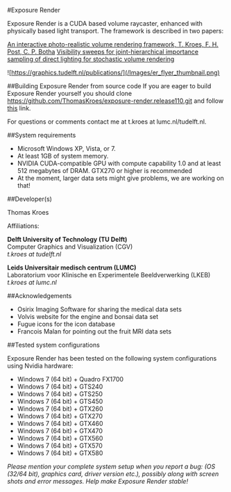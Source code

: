 
#Exposure Render

Exposure Render is a CUDA based volume raycaster, enhanced with physically based light transport. The framework is described in two papers:

[An interactive photo-realistic volume rendering framework, T. Kroes, F. H. Post, C. P. Botha](http://graphics.tudelft.nl/Publications/kroes_exposure_2012)
[Visibility sweeps for joint-hierarchical importance sampling of direct lighting for stochastic volume rendering](http://graphics.tudelft.nl/Publications-new/2015/KEE1)

![https://graphics.tudelft.nl/publications/](/Images/er_flyer_thumbnail.png)

##Building Exposure Render from source code
If you are eager to build Exposure Render yourself you should clone https://github.com/ThomasKroes/exposure-render.release110.git and follow [this](https://github.com/ThomasKroes/exposure-render.release110/blob/master/build.md) link.

For questions or comments contact me at t.kroes at lumc.nl/tudelft.nl.

##System requirements

* Microsoft Windows XP, Vista, or 7.
* At least 1GB of system memory.
* NVIDIA CUDA-compatible GPU with compute capability 1.0 and at least 512 megabytes of DRAM. GTX270 or higher is recommended
* At the moment, larger data sets might give problems, we are working on that!

##Developer(s)

Thomas Kroes

Affiliations:

**Delft University of Technology (TU Delft)**  
Computer Graphics and Visualization (CGV)  
*t.kroes at tudelft.nl*

**Leids Universitair medisch centrum (LUMC)**  
Laboratorium voor Klinische en Experimentele Beeldverwerking (LKEB)  
*t.kroes at lumc.nl*

##Acknowledgements

* Osirix Imaging Software for sharing the medical data sets
* Volvis website for the engine and bonsai data set
* Fugue icons for the icon database
* Francois Malan for pointing out the fruit MRI data sets

##Tested system configurations

Exposure Render has been tested on the following system configurations using Nvidia hardware:

* Windows 7 (64 bit) + Quadro FX1700
* Windows 7 (64 bit) + GTS240
* Windows 7 (64 bit) + GTS250
* Windows 7 (64 bit) + GTS450
* Windows 7 (64 bit) + GTX260
* Windows 7 (64 bit) + GTX270
* Windows 7 (64 bit) + GTX460
* Windows 7 (64 bit) + GTX470
* Windows 7 (64 bit) + GTX560
* Windows 7 (64 bit) + GTX570
* Windows 7 (64 bit) + GTX580

*Please mention your complete system setup when you report a bug: (OS (32/64 bit), graphics card, driver version etc.), possibly along with screen shots and error messages. Help make Exposure Render stable!*
